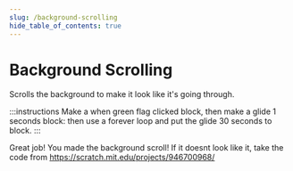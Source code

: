 ```yaml
---
slug: /background-scrolling
hide_table_of_contents: true
---
```


# Background Scrolling

Scrolls the background to make it look like it's going through.

:::instructions
Make a when green flag clicked block, then make a glide 1 seconds block: then use a forever loop and put the glide 30 seconds to block.
:::

Great job! You made the background scroll! If it doesnt look like it, take the code from https://scratch.mit.edu/projects/946700968/
